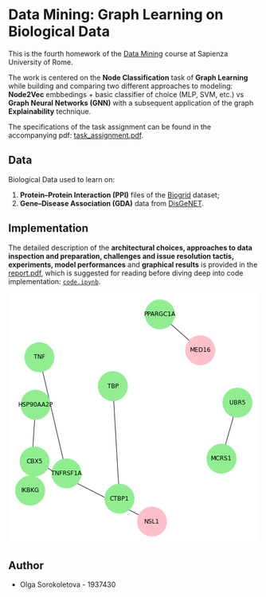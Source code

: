 # Data Mining: Graph Learning on Biological Data

This is the fourth homework of the [Data Mining](http://aris.me/index.php/data-mining-2021) course at Sapienza University of Rome.

The work is centered on the **Node Classification** task of **Graph Learning** while building and comparing two different approaches to modeling: **Node2Vec** embbedings + basic classifier of choice (MLP, SVM, etc.) vs **Graph Neural Networks (GNN)** with a subsequent application of the graph **Explainability** technique.

The specifications of the task assignment can be found in the accompanying pdf: [task_assignment.pdf](https://github.com/olga-sorokoletova/Data-Mining/blob/main/Homework%204/task_assignment.pdf).

## Data

Biological Data used to learn on: 
1. **Protein–Protein Interaction (PPI)** files of the [Biogrid](https://github.com/olga-sorokoletova/Data-Mining/blob/main/Homework%204/Biogrid_4.4.199_Hs.txt) dataset;
2. **Gene–Disease Association (GDA)** data from [DisGeNET](https://www.disgenet.org/downloads).

## Implementation

The detailed description of the **architectural choices, approaches to data inspection and preparation, challenges and issue resolution tactis, experiments, model performances** and **graphical results** is provided in the [report.pdf](https://github.com/olga-sorokoletova/Data-Mining/blob/main/Homework%204/report.pdf), which is suggested for reading before diving deep into code implementation: [```code.ipynb```](https://github.com/olga-sorokoletova/Data-Mining/blob/main/Homework%204/code.ipynb).

<p align="center">
  <img src="./report%20images/subgraph.png" width="504" height="504"/>
</p>

## Author
- Olga Sorokoletova - 1937430
